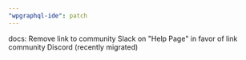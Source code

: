 ```yaml
---
"wpgraphql-ide": patch
---
```


docs: Remove link to community Slack on "Help Page" in favor of link community Discord (recently migrated)
